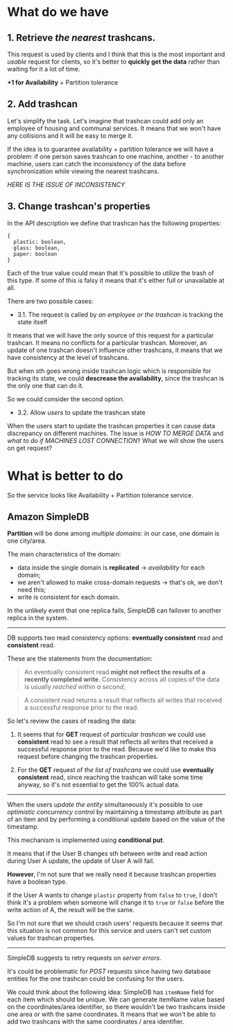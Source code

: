 # What do we have

## 1. Retrieve *the nearest* trashcans.

This request is used by clients and I think that this is the most important and _usable_ request for clients,
so it's better to __quickly get the data__ rather than waiting for it a lot of time.

__+1 for Availability__ + Partition tolerance

## 2. Add trashcan

Let's simplify the task. Let's imagine that trashcan could add only an employee of housing and communal services.
It means that we won't have any collisions and it will be easy to merge it.

If the idea is to guarantee availability + partition tolerance we will have a problem:
if one person saves trashcan to one machine, another - to another machine,
users can catch the inconsistency of the data before synchronization while viewing the nearest trashcans.

_HERE IS THE ISSUE OF INCONSISTENCY_

## 3. Change trashcan's properties

In the API description we define that trashcan has the following properties:

```
{
  plastic: boolean,
  glass: boolean,
  paper: boolean
}
```

Each of the true value could mean that it's possible to utilize the trash of this type. 
If some of this is falsy it means that it's either full or unavailable at all.

There are two possible  cases:

- 3.1. The request is called by _an employee or the trashcan_ is tracking the state itself

It means that we will have the only source of this request for a particular trashcan. It means no conflicts
for a particular trashcan. Moreover, an update of one trashcan doesn't influence other trashcans, 
it means that we have consistency at the level of trashcans.

But when sth goes wrong inside trashcan logic
which is responsible for tracking its state, we could __descrease the availability__,
since the trashcan is the only one that can do it.

So we could consider the second option.

- 3.2. Allow _users_ to update the trashcan state

When the users start to update the trashcan properties it can cause data discrepancy on different machines. 
The issue is _HOW TO MERGE DATA_ and _what to do if MACHINES LOST CONNECTION_? What we will show the users on get request?


#  What is better to do


So the service looks like Availability + Partition tolerance service.

## Amazon SimpleDB

__Partition__ will be done among _multiple domains_: in our case, one domain is one city/area.

The main characteristics of the domain:
- data inside the single domain is __replicated__ -> _availability_ for each domain;
- we aren't allowed to make cross-domain requests  -> that's ok, we don't need this;
- write is consistent for each domain.

In the unlikely event that one replica fails, SimpleDB can failover to another replica in the system.
_______

DB supports two read consistency options: __eventually consistent__ read and __consistent__ read.

These are the statements from the documentation:
> An eventually consistent read __might not reflect the results of a recently completed write__.
> Consistency across all copies of the data is usually _reached within a second_;

> A consistent read returns a result that reflects all writes that received a successful response prior to the read.


So let's review the cases of reading the data:

1. It seems that for __GET__ request of _particular trashcan_ we could use __consistent__ read to see a result that reflects all writes that received a successful response prior to the read. Because we'd like to make this request before changing the trashcan properties.

2. For the __GET__ request of _the list of trashcans_ we could use __eventually consistent__ read, since reaching the trashcan will take some
time anyway, so it's not essential to get the 100% actual data.

______


When the users _update the entity_ simultaneously it's possible to use _optimistic concurrency control_ by maintaining a timestamp attribute as part of an item and by performing a conditional update based on the value of the timestamp.

This mechanism is implemented using __conditional put__.

It means that if the User B changes sth between write and read action
during User A update, the update of User A will fail.

__However__, I'm not sure that we really need it because trashcan properties have a boolean type.

If the User A wants to change `plastic` property from `false` to `true`, 
I don't think it's a problem when someone will change it to `true` or `false` before the write action of A, the result will be the same.

So I'm not sure that we should crash users' requests because it seems that this situation is not common for this service and users can't set custom values for trashcan properties.

______

SimpleDB suggests to retry requests on _server errors_.

It's could be problematic for _POST_ requests since
having two database entities for the one trashcan could be confusing
for the users.

We could think about the following idea:
SimpleDB has `itemName` field for each item which should be unique. 
We can generate itemName value based on the coordinates/area identifier, so there wouldn't be two trashcans inside one area or
with the same coordinates. It means that we won't be able to add two trashcans with the same coordinates / area identifier.
